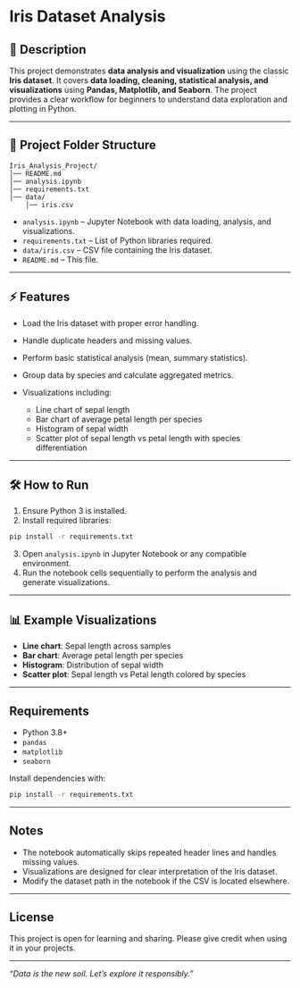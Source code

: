 #  Iris Dataset Analysis

## 📄 Description

This project demonstrates **data analysis and visualization** using the classic **Iris dataset**. It covers **data loading, cleaning, statistical analysis, and visualizations** using **Pandas, Matplotlib, and Seaborn**. The project provides a clear workflow for beginners to understand data exploration and plotting in Python.

---

## 📁 Project Folder Structure

```
Iris_Analysis_Project/
│── README.md
│── analysis.ipynb
│── requirements.txt
│── data/
    │── iris.csv
```

* `analysis.ipynb` – Jupyter Notebook with data loading, analysis, and visualizations.
* `requirements.txt` – List of Python libraries required.
* `data/iris.csv` – CSV file containing the Iris dataset.
* `README.md` – This file.

---

## ⚡ Features

* Load the Iris dataset with proper error handling.
* Handle duplicate headers and missing values.
* Perform basic statistical analysis (mean, summary statistics).
* Group data by species and calculate aggregated metrics.
* Visualizations including:

  * Line chart of sepal length
  * Bar chart of average petal length per species
  * Histogram of sepal width
  * Scatter plot of sepal length vs petal length with species differentiation

---

## 🛠 How to Run

1. Ensure Python 3 is installed.
2. Install required libraries:

```bash
pip install -r requirements.txt
```

3. Open `analysis.ipynb` in Jupyter Notebook or any compatible environment.
4. Run the notebook cells sequentially to perform the analysis and generate visualizations.

---

## 📊 Example Visualizations

* **Line chart**: Sepal length across samples
* **Bar chart**: Average petal length per species
* **Histogram**: Distribution of sepal width
* **Scatter plot**: Sepal length vs Petal length colored by species

---

## Requirements

* Python 3.8+
* `pandas`
* `matplotlib`
* `seaborn`

Install dependencies with:

```bash
pip install -r requirements.txt
```

---

## Notes

* The notebook automatically skips repeated header lines and handles missing values.
* Visualizations are designed for clear interpretation of the Iris dataset.
* Modify the dataset path in the notebook if the CSV is located elsewhere.

---

## License

This project is open for learning and sharing. Please give credit when using it in your projects.

---

*“Data is the new soil. Let’s explore it responsibly.”*

